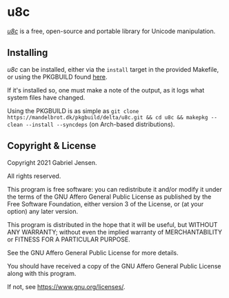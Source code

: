 # u8c

[*u8c*](https://mandelbrot.dk/delta/u8c) is a free, open-source and portable library for Unicode manipulation.

## Installing

*u8c* can be installed, either via the `install` target in the provided Makefile, or using the PKGBUILD found [here](https://mandelbrot.dk/pkgbuild/delta/u8c).

If it's installed so, one must make a note of the output, as it logs what system files have changed.

Using the PKGBUILD is as simple as `git clone https://mandelbrot.dk/pkgbuild/delta/u8c.git && cd u8c && makepkg --clean --install --syncdeps` (on Arch-based distributions).

## Copyright & License

Copyright 2021 Gabriel Jensen.

All rights reserved.

This program is free software: you can redistribute it and/or modify it under the terms of the GNU Affero General Public License as published by the Free Software Foundation, either version 3 of the License, or (at your option) any later version.

This program is distributed in the hope that it will be useful, but WITHOUT ANY WARRANTY; without even the implied warranty of MERCHANTABILITY or FITNESS FOR A PARTICULAR PURPOSE.

See the GNU Affero General Public License for more details.

You should have received a copy of the GNU Affero General Public License along with this program.

If not, see <https://www.gnu.org/licenses/>.
